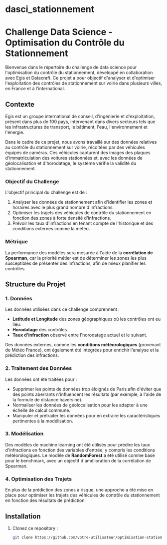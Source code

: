 # dasci_stationnement
# Challenge Data Science - Optimisation du Contrôle du Stationnement

Bienvenue dans le répertoire du challenge de data science pour l'optimisation du contrôle du stationnement, développé en collaboration avec Egis et Datacraft. Ce projet a pour objectif d'analyser et d'optimiser l'exploitation des contrôles de stationnement sur voirie dans plusieurs villes, en France et à l'international.

## Contexte

Egis est un groupe international de conseil, d'ingénierie et d'exploitation, présent dans plus de 100 pays, intervenant dans divers secteurs tels que les infrastructures de transport, le bâtiment, l'eau, l'environnement et l'énergie.

Dans le cadre de ce projet, nous avons travaillé sur des données relatives au contrôle du stationnement sur voirie, récoltées par des véhicules équipés de caméras. Ces véhicules capturent des images des plaques d'immatriculation des voitures stationnées et, avec les données de géolocalisation et d'horodatage, le système vérifie la validité du stationnement.

### Objectif du Challenge

L'objectif principal du challenge est de :
1. Analyser les données de stationnement afin d'identifier les zones et horaires avec le plus grand nombre d'infractions.
2. Optimiser les trajets des véhicules de contrôle du stationnement en fonction des zones à forte densité d'infractions.
3. Prévoir les taux d'infractions en tenant compte de l'historique et des conditions externes comme la météo.

### Métrique

La performance des modèles sera mesurée à l'aide de la **corrélation de Spearman**, car la priorité métier est de déterminer les zones les plus susceptibles de présenter des infractions, afin de mieux planifier les contrôles.

## Structure du Projet

### 1. **Données**
Les données utilisées dans ce challenge comprennent :
- **Latitude et Longitude** des zones géographiques où les contrôles ont eu lieu.
- **Horodatage** des contrôles.
- **Taux d'infraction** observé entre l'horodatage actuel et le suivant.

Des données externes, comme les **conditions météorologiques** (provenant de Météo France), ont également été intégrées pour enrichir l'analyse et la prédiction des infractions.

### 2. **Traitement des Données**
Les données ont été traitées pour :
- Supprimer les points de données trop éloignés de Paris afin d'éviter que des points aberrants n'influencent les résultats (par exemple, à l'aide de la formule de distance haversine).
- Normaliser les données de géolocalisation pour les adapter à une échelle de calcul commune.
- Manipuler et prétraiter les données pour en extraire les caractéristiques pertinentes à la modélisation.

### 3. **Modélisation**
Des modèles de machine learning ont été utilisés pour prédire les taux d'infractions en fonction des variables d'entrée, y compris les conditions météorologiques. Le modèle de **RandomForest** a été utilisé comme base pour le benchmark, avec un objectif d'amélioration de la corrélation de Spearman.

### 4. **Optimisation des Trajets**
En plus de la prédiction des zones à risque, une approche a été mise en place pour optimiser les trajets des véhicules de contrôle du stationnement en fonction des résultats de prédiction.

## Installation

1. Clonez ce repository :
   ```bash
   git clone https://github.com/votre-utilisateur/optimisation-stationnement.git
